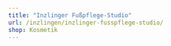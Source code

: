 ```yaml
---
title: "Inzlinger Fußpflege-Studio"
url: /inzlingen/inzlinger-fusspflege-studio/
shop: Kosmetik
---
```

